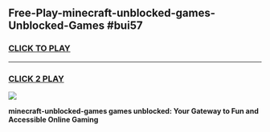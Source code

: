 
## Free-Play-minecraft-unblocked-games-Unblocked-Games #bui57
<h3>
<a href="https://news.freeplayer.one?title=minecraft-unblocked-games&ref=8M">CLICK TO PLAY</a></h3>
<hr>

<h3>
<a href="https://news.freeplayer.one?title=minecraft-unblocked-games&ref=8M">CLICK 2 PLAY</a>
  
</h3>

<a href="https://news.freeplayer.one?title=minecraft-unblocked-games&ref=8M"><img src="https://clearcache.store/games.png"></a>


**minecraft-unblocked-games games unblocked: Your Gateway to Fun and Accessible Online Gaming**
